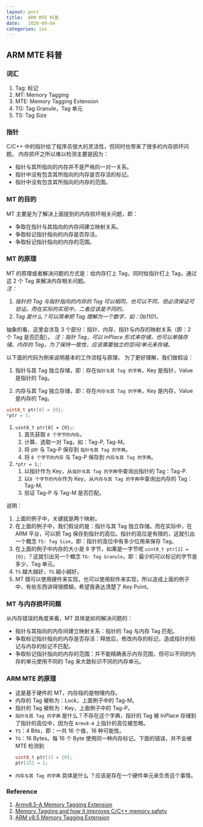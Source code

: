 ```yaml
---
layout: post
title:  ARM MTE 科普
date:   2020-09-04
categories: ios
---
```


## ARM MTE 科普

### 词汇
1. Tag: 标记
2. MT: Memory Tagging
3. MTE: Memory Tagging Extension
4. TG: Tag Granule，Tag 单元
5. TS: Tag Size

### 指针
C/C++ 中的指针给了程序员很大的灵活性，但同时也带来了很多的内存损坏问题。
内存损坏之所以难以检测主要是因为：
* 指针与其所指向的内存并不是严格的一对一关系。
* 指针中没有包含其所指向的内存是否存活的标记。
* 指针中没有包含其所指向的内存的范围。

### MT 的目的
MT 主要是为了解决上面提到的内存损坏相关问题，即：
* 争取在指针与其指向的内存间建立映射关系。
* 争取标记指针指向的内存是否存活。
* 争取标记指针指向的内存的范围。

### MT 的原理
MT 的原理或者解决问题的方式是：给内存打上 Tag，同时给指针打上 Tag，通过这 2 个 Tag 来解决内存相关问题。  
*注：*
1. *指针的 Tag 与指针指向的内存的 Tag 可以相同，也可以不同，但必须保证可验证。而在实际的实现中，二者应该是不同的。*
2. *Tag 是什么？可以简单把 Tag 理解为一个数字，如：0b1101。*

抽象的看，这里会涉及 3 个部分：指针、内存、指针与内存的映射关系（即：2 个 Tag 是否匹配）。
*注：指针 Tag，可以 InPlace 形式来存储，也可以单独存储。内存的 Tag，为了保持一致性，应该需要独立的空间/单元来存储。*  

以下面的代码为例来说明基本的工作流程与原理，
为了更好理解，我们做假设：
1. 指针与其 Tag 独立存储，即：存在`指针与其 Tag 的字典`，Key 是指针，Value 是指针的 Tag。

2. 内存与其 Tag 独立存储，即：存在`内存与其 Tag 的字典`，Key 是内存，Value 是内存的 Tag。

   


```c
uint8_t ptr[8] = {0};
*ptr = 1;
```


1. `uint8_t ptr[8] = {0};`:   
    1) 首先获取 `8 个字节的内存`。  
    2) 计算、选取一对 Tag，如：Tag-P, Tag-M。  
    3) 将 ptr 与 Tag-P 保存到 `指针与其 Tag 的字典`。  
    4) 将 `8 个字节的内存` 与 Tag-P 保存到 `内存与其 Tag 的字典`。
2. `*ptr = 1;`:  
    1) 以指针作为 Key，从`指针与其 Tag 的字典`中查询出指针的 Tag：Tag-P.  
    2) 以`8 个字节的内存`作为 Key，从`内存与其 Tag 的字典`中查询出内存的 Tag：Tag-M.  
    3) 验证 Tag-P 与 Tag-M 是否匹配。


说明：
1. 上面的例子中，关键就是两个映射。
2. 在上面的例子中，我们假设的是：指针与其 Tag 独立存储。而在实际中，在 ARM 平台，可以把 Tag 保存到指针的高位。指针的高位是有限的，这就引出一个概念 `TS: Tag Size`，即：指针的高位中有多少位用来保存 Tag。
3. 在上面的例子中内存的大小是 8 字节，如果是一字节呢 `uint8_t ptr[1] = {0};` ？这就引出另一个概念 `TG: Tag Granule`，即：最少的可以标记的字节是多少，Tag 单元。
3. `TS` 越大越好，`TG` 越小越好。
5. MT 既可以使用硬件来实现，也可以使用软件来实现，所以造成上面的例子中，有些东西讲得很模糊，希望我表达清楚了 Key Point。


### MT 与内存损坏问题
从内存错误的角度来看，MT 具体是如何解决问题的：
* 指针与其指向的内存间建立映射关系：指针的 Tag 与内存 Tag 匹配。
* 争取标记指针指向的内存是否存活：释放后，修改内存的标记，造成指针的标记与内存的标记不匹配。
* 争取标记指针指向的内存的范围：并不能精确表示内存范围，但可以不同的内存的单元使用不同的 Tag 来大致标识不同的内存单元。

### ARM MTE 的原理
* 这是基于硬件的 MT，内存指的是物理内存。
* 内存的 Tag 被称为：Lock，上面例子中的 Tag-M。
* 指针的 Tag 被称为：Key，上面例子中的 Tag-P。
* `指针与其 Tag 的字典` 是什么？不存在这个字典，指针的 Tag 被 InPlace 存储到了指针的高位中，因为在 `Armv8-A` 上指针的高位被忽略。
* `TS`：4 Bits，即：一共 16 个值，16 种可能性。
* `TG`：16 Bytes。每 16 个 Byte 使用同一种内存标记。下面的错误，并不会被 MTE 检测到
	```c
	uint8_t ptr[1] = {0};
	ptr[15] = 1;
	```
* `内存与其 Tag 的字典` 具体是什么 ？应该是存在一个硬件单元来负责这个事情。

### Reference
1. [Armv8.5-A Memory Tagging Extension](https://developer.arm.com/-/media/Arm%20Developer%20Community/PDF/Arm_Memory_Tagging_Extension_Whitepaper.pdf)
2. [Memory Tagging and how it improves C/C++ memory safety](https://arxiv.org/pdf/1802.09517.pdf)
3. [ARM v8.5 Memory Tagging Extension](https://www.linuxplumbersconf.org/event/4/contributions/571/attachments/399/642/MTE_LPC.pdf)
